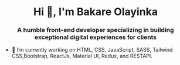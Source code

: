 <h1 align="center">Hi 👋, I'm Bakare Olayinka</h1>
<h3 align="center">A humble front-end developer specializing in building exceptional digital experiences for clients</h3>

- 🔭 I’m currently working on HTML, CSS, JavaScript, SASS, Tailwind CSS,Bootstrap, ReactJs, Material UI, Redux, and RESTAPI.


